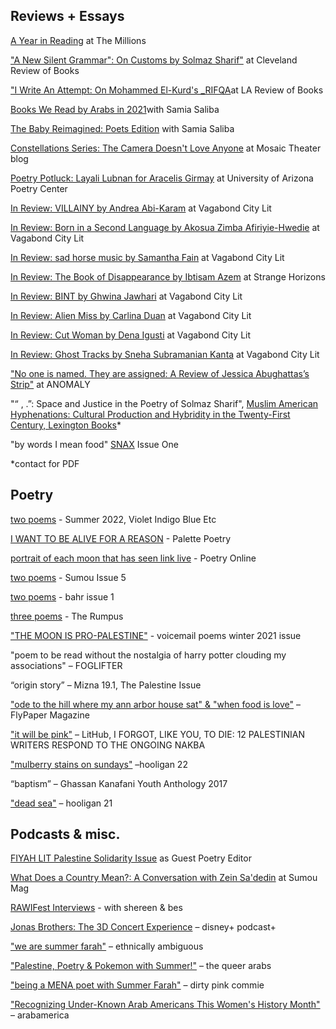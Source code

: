 ## Reviews + Essays
[A Year in Reading](https://themillions.com/2022/12/a-year-in-reading-summer-farah.html) at The Millions 

["A New Silent Grammar": On Customs by Solmaz Sharif"](https://www.clereviewofbooks.com/home/solmaz-sharif-customs-review) at Cleveland Review of Books

["I Write An Attempt: On Mohammed El-Kurd's _RIFQA](https://lareviewofbooks.org/article/i-write-an-attempt-on-mohammed-el-kurds-rifqa/)at LA Review of Books

[Books We Read by Arabs in 2021](https://summabis.medium.com/books-we-read-by-arabs-in-2021-bc9db1dc837)with Samia Saliba

[The Baby Reimagined: Poets Edition](https://summabis.medium.com/the-baby-re-imagined-poets-edition-81760f544b7f) with Samia Saliba 

[Constellations Series: The Camera Doesn't Love Anyone](https://mosaictheater.org/blog/constellations-series-camera) at Mosaic Theater blog 

[Poetry Potluck: Layali Lubnan for Aracelis Girmay](https://poetry.arizona.edu/blog/poetry-potluck-9-layali-lubnan-aracelis-girmay) at University of Arizona Poetry Center

[In Review: VILLAINY by Andrea Abi-Karam](https://vagabondcitylit.com/2021/09/20/in-review-villainy-by-andrea-abi-karam/) at Vagabond City Lit

[In Review: Born in a Second Language by Akosua Zimba Afiriyie-Hwedie](https://vagabondcitylit.com/2021/07/19/in-review-born-in-a-second-language-by-akosua-zimba-afiriyie-hwedie/) at Vagabond City Lit

[In Review: sad horse music by Samantha Fain](https://vagabondcitylit.com/2021/06/21/in-review-sad-horse-music-by-samantha-fain/) at Vagabond City Lit 

[In Review: The Book of Disappearance by Ibtisam Azem](http://strangehorizons.com/non-fiction/reviews/the-book-of-disappearance-by-ibtisam-azem-translated-by-sinan-antoon/) at Strange Horizons

[In Review: BINT by Ghwina Jawhari](https://vagabondcitylit.com/2021/04/19/in-review-bint-by-ghina-jawhari/) at Vagabond City Lit

[In Review: Alien Miss by Carlina Duan](https://vagabondcitylit.com/2021/03/15/in-review-alien-miss-by-carlina-duan/) at Vagabond City Lit

[In Review: Cut Woman by Dena Igusti](https://vagabondcitylit.com/2020/12/14/in-review-cut-woman-by-dena-igusti/) at Vagabond City Lit 

[In Review: Ghost Tracks by Sneha Subramanian Kanta](https://vagabondcitylit.com/2021/02/15/in-review-ghost-tracks-by-sneha-subramanian-kanta/) at Vagabond City Lit

["No one is named. They are assigned: A Review of Jessica Abughattas’s Strip"](https://medium.com/anomalyblog/no-one-is-named-they-are-assigned-a-review-of-jessica-abughattas-strip-855a6016e12b) at ANOMALY

"“ , .”: Space and Justice in the Poetry of Solmaz Sharif", [Muslim American Hyphenations: Cultural Production and Hybridity in the Twenty-First Century, Lexington Books](https://rowman.com/ISBN/9781793641298/Muslim-American-Hyphenations-Cultural-Production-and-Hybridity-in-the-Twenty-first-Century)* 

"by words I mean food" [SNAX](https://snaxreport.com/) Issue One

*contact for PDF

## Poetry
[two poems](https://violetindigoblueetc.com/two-poems-summer-farah/) - Summer 2022, Violet Indigo Blue Etc

[I WANT TO BE ALIVE FOR A REASON](https://www.palettepoetry.com/2022/03/28/i-want-to-be-alive-for-a-reason/) - Palette Poetry 

[portrait of each moon that has seen link live](https://www.poetry.onl/read/sum-fa) - Poetry Online 

[two poems](https://www.sumoumag.com/read/two-poems) - Sumou Issue 5 

[two poems](https://bahrmagazine.com/two-poems-summer-farah/) - bahr issue 1

[three poems](https://therumpus.net/2021/07/we-are-more-three-poems-by-summer-farah/) - The Rumpus  

["THE MOON IS PRO-PALESTINE"](https://voicemailpoems.org/2021/02/02/the-moon-is-pro-palestine/) - voicemail poems winter 2021 issue

"poem to be read without the nostalgia of harry potter clouding my associations" – FOGLIFTER

“origin story” – Mizna 19.1, The Palestine Issue

["ode to the hill where my ann arbor house sat" & "when food is love"](https://issuu.com/flypapermag/docs/poetry_issue_x) – FlyPaper Magazine

["it will be pink"](https://lithub.com/poets-respond-to-the-anniversary-of-nakba/) – LitHub, I FORGOT, LIKE YOU, TO DIE: 12 PALESTINIAN WRITERS RESPOND TO THE ONGOING NAKBA

["mulberry stains on sundays"](https://issuu.com/hooliganmag/docs/issue_22) –hooligan 22

“baptism” – Ghassan Kanafani Youth Anthology 2017

["dead sea"](https://issuu.com/hooliganmag/docs/issue_21) – hooligan 21



## Podcasts & misc.
[FIYAH LIT Palestine Solidarity Issue](https://www.fiyahlitmag.com/the-palestine-solidarity-issue/) as Guest Poetry Editor 

[What Does a Country Mean?: A Conversation with Zein Sa'dedin](https://www.sumoumag.com/read/what-does-a-country-mean-a-conversation-with-zein-sadedin) at Sumou Mag

[RAWIFest Interviews](https://soundcloud.com/radiusarabamericanwriters/sets/rawifest-2021) - with shereen & bes

[Jonas Brothers: The 3D Concert Experience](https://open.spotify.com/episode/53Z3M8GrjTwkavYXsrFaZX?si=WN44R1cYQQirXtBw0a8JHQ) – disney+ podcast+

["we are summer farah"](https://www.ethnicallyambiguouspod.com/podcasts/we-are-summer-farah.html) – ethnically ambiguous

["Palestine, Poetry & Pokemon with Summer!"](https://thequeerarabs.com/podcast/episode-49-palestine-poetry-pokemon-with-summer/) – the queer arabs

["being a MENA poet with Summer Farah"](https://play.google.com/music/m/Dsql4dmvctacrj5ba5dc3ilikxq?t=E3_Being_a_MENA_Poet_-_with_Summer_Farah-Dirty_Pinko_Commie) – dirty pink commie

["Recognizing Under-Known Arab Americans This Women's History Month"](https://www.arabamerica.com/recognizing-under-known-arab-americans-this-womens-history-month/) – arabamerica
